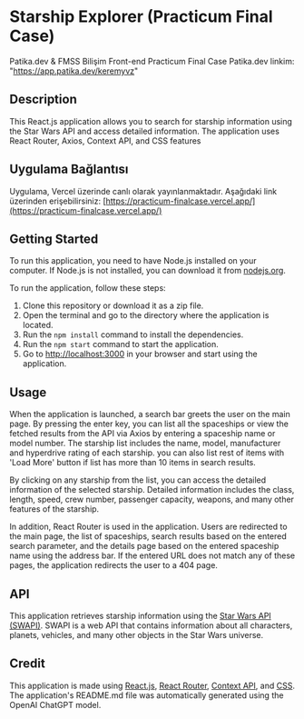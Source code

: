 # Starship Explorer (Practicum Final Case)
Patika.dev &amp; FMSS Bilişim Front-end Practicum Final Case
Patika.dev linkim: "https://app.patika.dev/keremyvz"

## Description
This React.js application allows you to search for starship information using the Star Wars API and access detailed information. The application uses React Router, Axios, Context API, and CSS features

## Uygulama Bağlantısı

Uygulama, Vercel üzerinde canlı olarak yayınlanmaktadır. Aşağıdaki link üzerinden erişebilirsiniz:
[https://practicum-finalcase.vercel.app/](https://practicum-finalcase.vercel.app/)

## Getting Started
To run this application, you need to have Node.js installed on your computer. If Node.js is not installed, you can download it from [nodejs.org](https://nodejs.org).

To run the application, follow these steps:

1. Clone this repository or download it as a zip file.
2. Open the terminal and go to the directory where the application is located.
3. Run the `npm install` command to install the dependencies.
4. Run the `npm start` command to start the application.
5. Go to [http://localhost:3000](http://localhost:3000) in your browser and start using the application.


## Usage
When the application is launched, a search bar greets the user on the main page. By pressing the enter key, you can list all the spaceships or view the fetched results from the API via Axios by entering a spaceship name or model number. The starship list includes the name, model, manufacturer and hyperdrive rating of each starship. you can also list rest of items with 'Load More' button if list has more than 10 items in search results.

By clicking on any starship from the list, you can access the detailed information of the selected starship. Detailed information includes the class, length, speed, crew number, passenger capacity, weapons, and many other features of the starship.

In addition, React Router is used in the application. Users are redirected to the main page, the list of spaceships, search results based on the entered search parameter, and the details page based on the entered spaceship name using the address bar. If the entered URL does not match any of these pages, the application redirects the user to a 404 page. 

## API
This application retrieves starship information using the [Star Wars API (SWAPI)](https://swapi.dev/). SWAPI is a web API that contains information about all characters, planets, vehicles, and many other objects in the Star Wars universe.

## Credit
This application is made using [React.js](https://reactjs.org/), [React Router](https://reactrouter.com/), [Context API](https://reactjs.org/docs/context.html), and [CSS](https://developer.mozilla.org/en-US/docs/Web/CSS). The application's README.md file was automatically generated using the OpenAI ChatGPT model.